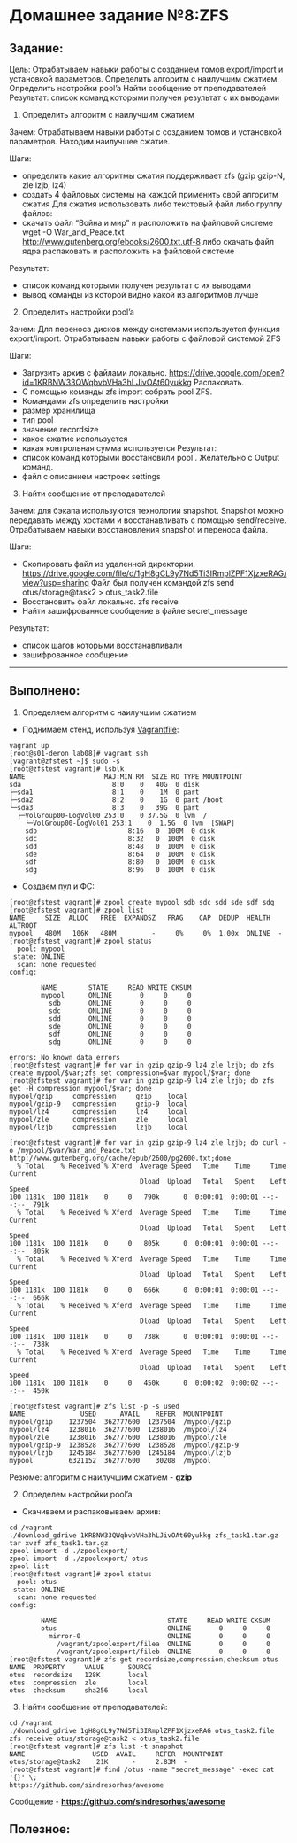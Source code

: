 # **Домашнее задание №8:ZFS**

## **Задание:**
Цель: Отрабатываем навыки работы с созданием томов export/import и установкой параметров. Определить алгоритм с наилучшим сжатием. Определить настройки pool’a Найти сообщение от преподавателей Результат: список команд которыми получен результат с их выводами
1. Определить алгоритм с наилучшим сжатием

Зачем:
Отрабатываем навыки работы с созданием томов и установкой параметров. Находим наилучшее сжатие.


Шаги:
- определить какие алгоритмы сжатия поддерживает zfs (gzip gzip-N, zle lzjb, lz4)
- создать 4 файловых системы на каждой применить свой алгоритм сжатия
Для сжатия использовать либо текстовый файл либо группу файлов:
- скачать файл “Война и мир” и расположить на файловой системе
wget -O War_and_Peace.txt http://www.gutenberg.org/ebooks/2600.txt.utf-8
либо скачать файл ядра распаковать и расположить на файловой системе

Результат:
- список команд которыми получен результат с их выводами
- вывод команды из которой видно какой из алгоритмов лучше


2. Определить настройки pool’a

Зачем:
Для переноса дисков между системами используется функция export/import. Отрабатываем навыки работы с файловой системой ZFS

Шаги:
- Загрузить архив с файлами локально.
https://drive.google.com/open?id=1KRBNW33QWqbvbVHa3hLJivOAt60yukkg
Распаковать.
- С помощью команды zfs import собрать pool ZFS.
- Командами zfs определить настройки
- размер хранилища
- тип pool
- значение recordsize
- какое сжатие используется
- какая контрольная сумма используется
Результат:
- список команд которыми восстановили pool . Желательно с Output команд.
- файл с описанием настроек settings

3. Найти сообщение от преподавателей

Зачем:
для бэкапа используются технологии snapshot. Snapshot можно передавать между хостами и восстанавливать с помощью send/receive. Отрабатываем навыки восстановления snapshot и переноса файла.

Шаги:
- Скопировать файл из удаленной директории. https://drive.google.com/file/d/1gH8gCL9y7Nd5Ti3IRmplZPF1XjzxeRAG/view?usp=sharing
Файл был получен командой
zfs send otus/storage@task2 > otus_task2.file
- Восстановить файл локально. zfs receive
- Найти зашифрованное сообщение в файле secret_message

Результат:
- список шагов которыми восстанавливали
- зашифрованное сообщение

---

## **Выполнено:**

1. Определяем алгоритм с наилучшим сжатием  

- Поднимаем стенд, используя [Vagrantfile](Vagrantfile):
```
vagrant up
[root@s01-deron lab08]# vagrant ssh
[vagrant@zfstest ~]$ sudo -s
[root@zfstest vagrant]# lsblk
NAME                    MAJ:MIN RM  SIZE RO TYPE MOUNTPOINT
sda                       8:0    0   40G  0 disk
├─sda1                    8:1    0    1M  0 part
├─sda2                    8:2    0    1G  0 part /boot
└─sda3                    8:3    0   39G  0 part
  ├─VolGroup00-LogVol00 253:0    0 37.5G  0 lvm  /
    └─VolGroup00-LogVol01 253:1    0  1.5G  0 lvm  [SWAP]
    sdb                       8:16   0  100M  0 disk
    sdc                       8:32   0  100M  0 disk
    sdd                       8:48   0  100M  0 disk
    sde                       8:64   0  100M  0 disk
    sdf                       8:80   0  100M  0 disk
    sdg                       8:96   0  100M  0 disk
```

- Создаем пул и ФС:
```
[root@zfstest vagrant]# zpool create mypool sdb sdc sdd sde sdf sdg
[root@zfstest vagrant]# zpool list
NAME     SIZE  ALLOC   FREE  EXPANDSZ   FRAG    CAP  DEDUP  HEALTH  ALTROOT
mypool   480M   106K   480M         -     0%     0%  1.00x  ONLINE  -
[root@zfstest vagrant]# zpool status
  pool: mypool
 state: ONLINE
  scan: none requested
config:

        NAME        STATE     READ WRITE CKSUM
        mypool      ONLINE       0     0     0
          sdb       ONLINE       0     0     0
          sdc       ONLINE       0     0     0
          sdd       ONLINE       0     0     0
          sde       ONLINE       0     0     0
          sdf       ONLINE       0     0     0
          sdg       ONLINE       0     0     0

errors: No known data errors
[root@zfstest vagrant]# for var in gzip gzip-9 lz4 zle lzjb; do zfs create mypool/$var;zfs set compression=$var mypool/$var; done
[root@zfstest vagrant]# for var in gzip gzip-9 lz4 zle lzjb; do zfs get -H compression mypool/$var; done
mypool/gzip     compression     gzip    local
mypool/gzip-9   compression     gzip-9  local
mypool/lz4      compression     lz4     local
mypool/zle      compression     zle     local
mypool/lzjb     compression     lzjb    local

[root@zfstest vagrant]# for var in gzip gzip-9 lz4 zle lzjb; do curl -o /mypool/$var/War_and_Peace.txt http://www.gutenberg.org/cache/epub/2600/pg2600.txt;done
  % Total    % Received % Xferd  Average Speed   Time    Time     Time  Current
                                 Dload  Upload   Total   Spent    Left  Speed
100 1181k  100 1181k    0     0   790k      0  0:00:01  0:00:01 --:--:--  791k
  % Total    % Received % Xferd  Average Speed   Time    Time     Time  Current
                                 Dload  Upload   Total   Spent    Left  Speed
100 1181k  100 1181k    0     0   805k      0  0:00:01  0:00:01 --:--:--  805k
  % Total    % Received % Xferd  Average Speed   Time    Time     Time  Current
                                 Dload  Upload   Total   Spent    Left  Speed
100 1181k  100 1181k    0     0   666k      0  0:00:01  0:00:01 --:--:--  666k
  % Total    % Received % Xferd  Average Speed   Time    Time     Time  Current
                                 Dload  Upload   Total   Spent    Left  Speed
100 1181k  100 1181k    0     0   738k      0  0:00:01  0:00:01 --:--:--  738k
  % Total    % Received % Xferd  Average Speed   Time    Time     Time  Current
                                 Dload  Upload   Total   Spent    Left  Speed
100 1181k  100 1181k    0     0   450k      0  0:00:02  0:00:02 --:--:--  450k

[root@zfstest vagrant]# zfs list -p -s used
NAME              USED      AVAIL    REFER  MOUNTPOINT
mypool/gzip    1237504  362777600  1237504  /mypool/gzip
mypool/lz4     1238016  362777600  1238016  /mypool/lz4
mypool/zle     1238016  362777600  1238016  /mypool/zle
mypool/gzip-9  1238528  362777600  1238528  /mypool/gzip-9
mypool/lzjb    1245184  362777600  1245184  /mypool/lzjb
mypool         6321152  362777600    30208  /mypool
```

Резюме: алгоритм с наилучшим сжатием - **gzip**


2. Определем настройки pool’a

- Скачиваем и распаковываем архив:
```
cd /vagrant
./download_gdrive 1KRBNW33QWqbvbVHa3hLJivOAt60yukkg zfs_task1.tar.gz
tar xvzf zfs_task1.tar.gz
zpool import -d ./zpoolexport/
zpool import -d ./zpoolexport/ otus
zpool list
[root@zfstest vagrant]# zpool status
  pool: otus
 state: ONLINE
  scan: none requested
config:

        NAME                            STATE     READ WRITE CKSUM
        otus                            ONLINE       0     0     0
          mirror-0                      ONLINE       0     0     0
            /vagrant/zpoolexport/filea  ONLINE       0     0     0
            /vagrant/zpoolexport/fileb  ONLINE       0     0     0
[root@zfstest vagrant]# zfs get recordsize,compression,checksum otus
NAME  PROPERTY     VALUE      SOURCE
otus  recordsize   128K       local
otus  compression  zle        local
otus  checksum     sha256     local
```

3. Найти сообщение от преподавателей:

```
cd /vagrant
./download_gdrive 1gH8gCL9y7Nd5Ti3IRmplZPF1XjzxeRAG otus_task2.file
zfs receive otus/storage@task2 < otus_task2.file
[root@zfstest vagrant]# zfs list -t snapshot
NAME                 USED  AVAIL     REFER  MOUNTPOINT
otus/storage@task2    21K      -     2.83M  -
[root@zfstest vagrant]# find /otus -name "secret_message" -exec cat '{}' \;
https://github.com/sindresorhus/awesome

```

Сообщение - **https://github.com/sindresorhus/awesome**


## **Полезное:**

